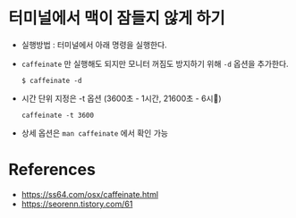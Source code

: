 # 터미널에서 맥이 잠들지 않게 하기

- 실행방법 : 터미널에서 아래 명령을 실행한다.
- `caffeinate` 만 실행해도 되지만 모니터 꺼짐도 방지하기 위해 `-d` 옵션을 추가한다.
  ```shell
  $ caffeinate -d
  ```

- 시간 단위 지정은 -t 옵션 (3600초 - 1시간, 21600초 - 6시)
  ```
  caffeinate -t 3600
  ```

- 상세 옵션은 `man caffeinate` 에서 확인 가능

# References
- https://ss64.com/osx/caffeinate.html
- https://seorenn.tistory.com/61

